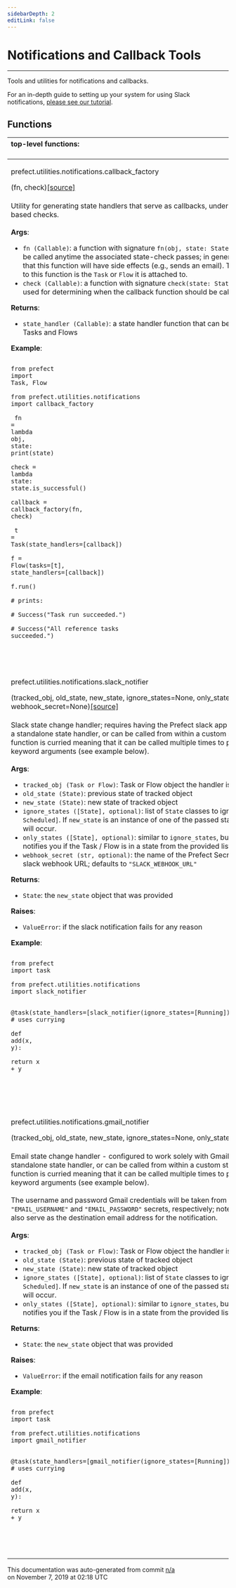 ```yaml
---
sidebarDepth: 2
editLink: false
---
```

# Notifications and Callback Tools
---
Tools and utilities for notifications and callbacks.

For an in-depth guide to setting up your system for using Slack notifications, [please see our tutorial](/core/tutorials/slack-notifications.html).

## Functions
|top-level functions: &nbsp;&nbsp;&nbsp;&nbsp;&nbsp;&nbsp;&nbsp;&nbsp;&nbsp;&nbsp;&nbsp;&nbsp;&nbsp;&nbsp;&nbsp;&nbsp;&nbsp;&nbsp;&nbsp;&nbsp;&nbsp;&nbsp;&nbsp;&nbsp;&nbsp;&nbsp;&nbsp;&nbsp;&nbsp;&nbsp;&nbsp;&nbsp;&nbsp;&nbsp;&nbsp;&nbsp;&nbsp;&nbsp;&nbsp;&nbsp;&nbsp;&nbsp;&nbsp;&nbsp;&nbsp;&nbsp;&nbsp;&nbsp;&nbsp;&nbsp;&nbsp;&nbsp;&nbsp;&nbsp;&nbsp;&nbsp;&nbsp;&nbsp;&nbsp;&nbsp;&nbsp;&nbsp;&nbsp;&nbsp;&nbsp;&nbsp;&nbsp;&nbsp;&nbsp;&nbsp;&nbsp;&nbsp;&nbsp;&nbsp;&nbsp;&nbsp;&nbsp;&nbsp;&nbsp;&nbsp;&nbsp;&nbsp;&nbsp;&nbsp;&nbsp;&nbsp;&nbsp;&nbsp;&nbsp;&nbsp;&nbsp;&nbsp;&nbsp;&nbsp;&nbsp;&nbsp;&nbsp;&nbsp;&nbsp;&nbsp;&nbsp;&nbsp;&nbsp;&nbsp;&nbsp;&nbsp;&nbsp;&nbsp;&nbsp;&nbsp;&nbsp;&nbsp;&nbsp;&nbsp;&nbsp;&nbsp;&nbsp;&nbsp;&nbsp;&nbsp;&nbsp;&nbsp;&nbsp;&nbsp;&nbsp;&nbsp;&nbsp;&nbsp;&nbsp;&nbsp;&nbsp;&nbsp;&nbsp;&nbsp;&nbsp;&nbsp;&nbsp;&nbsp;&nbsp;&nbsp;&nbsp;&nbsp;&nbsp;&nbsp;&nbsp;&nbsp;&nbsp;&nbsp;&nbsp;&nbsp;|
|:----|
 | <div class='method-sig' id='prefect-utilities-notifications-callback-factory'><p class="prefect-class">prefect.utilities.notifications.callback_factory</p>(fn, check)<span class="source"><a href="https://github.com/PrefectHQ/prefect/blob/master/src/prefect/utilities/notifications.py#L26">[source]</a></span></div>
<p class="methods">Utility for generating state handlers that serve as callbacks, under arbitrary state-based checks.<br><br>**Args**:     <ul class="args"><li class="args">`fn (Callable)`: a function with signature `fn(obj, state: State) -> None`         that will be called anytime the associated state-check passes; in general,         it is expected that this function will have side effects (e.g., sends an email).  The first         argument to this function is the `Task` or `Flow` it is attached to.     </li><li class="args">`check (Callable)`: a function with signature `check(state: State) -> bool`         that is used for determining when the callback function should be called</li></ul>**Returns**:     <ul class="args"><li class="args">`state_handler (Callable)`: a state handler function that can be attached to both Tasks and Flows</li></ul>**Example**:     <br><pre class="language-python"><code class="language-python">    <span class="token keyword">from</span> prefect <span class="token keyword">import</span> Task<span class="token punctuation">,</span> Flow<br>    <span class="token keyword">from</span> prefect.utilities.notifications <span class="token keyword">import</span> callback_factory<br><br>    fn <span class="token operator">=</span> <span class="token keyword">lambda</span> obj<span class="token punctuation">,</span> state<span class="token punctuation">:</span> <span class="token builtin">print</span><span class="token punctuation">(</span>state<span class="token punctuation">)</span><br>    check <span class="token operator">=</span> <span class="token keyword">lambda</span> state<span class="token punctuation">:</span> state<span class="token operator">.</span>is_successful<span class="token punctuation">(</span><span class="token punctuation">)</span><br>    callback <span class="token operator">=</span> callback_factory<span class="token punctuation">(</span>fn<span class="token punctuation">,</span> check<span class="token punctuation">)</span><br><br>    t <span class="token operator">=</span> Task<span class="token punctuation">(</span>state_handlers<span class="token operator">=</span><span class="token punctuation">[</span>callback<span class="token punctuation">]</span><span class="token punctuation">)</span><br>    f <span class="token operator">=</span> Flow<span class="token punctuation">(</span>tasks<span class="token operator">=</span><span class="token punctuation">[</span>t<span class="token punctuation">]</span><span class="token punctuation">,</span> state_handlers<span class="token operator">=</span><span class="token punctuation">[</span>callback<span class="token punctuation">]</span><span class="token punctuation">)</span><br>    f<span class="token operator">.</span>run<span class="token punctuation">(</span><span class="token punctuation">)</span><br>    <span class="token comment"># prints:</span><br>    <span class="token comment"># Success("Task run succeeded.")</span><br>    <span class="token comment"># Success("All reference tasks succeeded.")</span><br>    <br></code></pre><br></p>|
 | <div class='method-sig' id='prefect-utilities-notifications-slack-notifier'><p class="prefect-class">prefect.utilities.notifications.slack_notifier</p>(tracked_obj, old_state, new_state, ignore_states=None, only_states=None, webhook_secret=None)<span class="source"><a href="https://github.com/PrefectHQ/prefect/blob/master/src/prefect/utilities/notifications.py#L223">[source]</a></span></div>
<p class="methods">Slack state change handler; requires having the Prefect slack app installed. Works as a standalone state handler, or can be called from within a custom state handler.  This function is curried meaning that it can be called multiple times to partially bind any keyword arguments (see example below).<br><br>**Args**:     <ul class="args"><li class="args">`tracked_obj (Task or Flow)`: Task or Flow object the handler is         registered with     </li><li class="args">`old_state (State)`: previous state of tracked object     </li><li class="args">`new_state (State)`: new state of tracked object     </li><li class="args">`ignore_states ([State], optional)`: list of `State` classes to ignore,         e.g., `[Running, Scheduled]`. If `new_state` is an instance of one of the passed states, no notification will occur.     </li><li class="args">`only_states ([State], optional)`: similar to `ignore_states`, but         instead _only_ notifies you if the Task / Flow is in a state from the provided list of `State` classes     </li><li class="args">`webhook_secret (str, optional)`: the name of the Prefect Secret that stores your slack webhook URL;         defaults to `"SLACK_WEBHOOK_URL"`</li></ul>**Returns**:     <ul class="args"><li class="args">`State`: the `new_state` object that was provided</li></ul>**Raises**:     <ul class="args"><li class="args">`ValueError`: if the slack notification fails for any reason</li></ul>**Example**:     <br><pre class="language-python"><code class="language-python">    <span class="token keyword">from</span> prefect <span class="token keyword">import</span> task<br>    <span class="token keyword">from</span> prefect.utilities.notifications <span class="token keyword">import</span> slack_notifier<br><br>    <span class="token decorator">@task</span><span class="token punctuation">(</span>state_handlers<span class="token operator">=</span><span class="token punctuation">[</span>slack_notifier<span class="token punctuation">(</span>ignore_states<span class="token operator">=</span><span class="token punctuation">[</span>Running<span class="token punctuation">]</span><span class="token punctuation">)</span><span class="token punctuation">]</span><span class="token punctuation">)</span> <span class="token comment"># uses currying</span><br>    <span class="token keyword">def</span> <span class="token function">add</span><span class="token punctuation">(</span>x<span class="token punctuation">,</span> y<span class="token punctuation">)</span><span class="token punctuation">:</span><br>        <span class="token keyword">return</span> x <span class="token operator">+</span> y<br>    <br></code></pre><br></p>|
 | <div class='method-sig' id='prefect-utilities-notifications-gmail-notifier'><p class="prefect-class">prefect.utilities.notifications.gmail_notifier</p>(tracked_obj, old_state, new_state, ignore_states=None, only_states=None)<span class="source"><a href="https://github.com/PrefectHQ/prefect/blob/master/src/prefect/utilities/notifications.py#L155">[source]</a></span></div>
<p class="methods">Email state change handler - configured to work solely with Gmail; works as a standalone state handler, or can be called from within a custom state handler.  This function is curried meaning that it can be called multiple times to partially bind any keyword arguments (see example below).<br><br>The username and password Gmail credentials will be taken from your `"EMAIL_USERNAME"` and `"EMAIL_PASSWORD"` secrets, respectively; note the username will also serve as the destination email address for the notification.<br><br>**Args**:     <ul class="args"><li class="args">`tracked_obj (Task or Flow)`: Task or Flow object the handler is         registered with     </li><li class="args">`old_state (State)`: previous state of tracked object     </li><li class="args">`new_state (State)`: new state of tracked object     </li><li class="args">`ignore_states ([State], optional)`: list of `State` classes to ignore,         e.g., `[Running, Scheduled]`. If `new_state` is an instance of one of the passed states, no notification will occur.     </li><li class="args">`only_states ([State], optional)`: similar to `ignore_states`, but         instead _only_ notifies you if the Task / Flow is in a state from the provided list of `State` classes</li></ul>**Returns**:     <ul class="args"><li class="args">`State`: the `new_state` object that was provided</li></ul>**Raises**:     <ul class="args"><li class="args">`ValueError`: if the email notification fails for any reason</li></ul>**Example**:     <br><pre class="language-python"><code class="language-python">    <span class="token keyword">from</span> prefect <span class="token keyword">import</span> task<br>    <span class="token keyword">from</span> prefect.utilities.notifications <span class="token keyword">import</span> gmail_notifier<br><br>    <span class="token decorator">@task</span><span class="token punctuation">(</span>state_handlers<span class="token operator">=</span><span class="token punctuation">[</span>gmail_notifier<span class="token punctuation">(</span>ignore_states<span class="token operator">=</span><span class="token punctuation">[</span>Running<span class="token punctuation">]</span><span class="token punctuation">)</span><span class="token punctuation">]</span><span class="token punctuation">)</span> <span class="token comment"># uses currying</span><br>    <span class="token keyword">def</span> <span class="token function">add</span><span class="token punctuation">(</span>x<span class="token punctuation">,</span> y<span class="token punctuation">)</span><span class="token punctuation">:</span><br>        <span class="token keyword">return</span> x <span class="token operator">+</span> y<br>    <br></code></pre><br></p>|

<p class="auto-gen">This documentation was auto-generated from commit <a href='https://github.com/PrefectHQ/prefect/commit/n/a'>n/a</a> </br>on November 7, 2019 at 02:18 UTC</p>